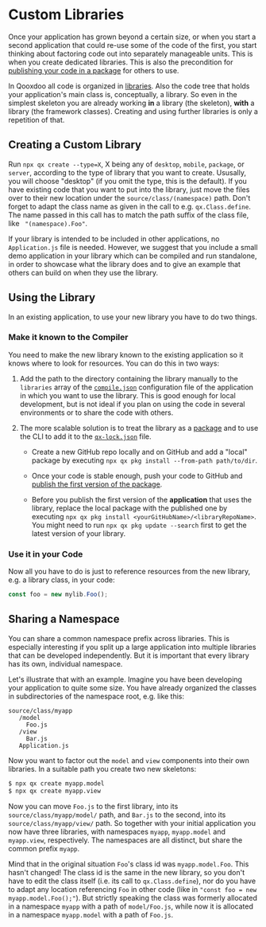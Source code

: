 # Custom Libraries

Once your application has grown beyond a certain size, or when you
start a second application that could re-use some of the code of the
first, you start thinking about factoring code out into separately
manageable units. This is when you create dedicated libraries. This is
also the precondition for [publishing your code in a package](cli/packages.md#publish-new-versions-of-packages)
for others to use.

In Qooxdoo all code is organized in [libraries](code_organisation.md). 
Also the code tree that holds your application's main class
is, conceptually, a library. So even in the simplest skeleton you are
already working **in** a library (the skeleton), **with** a library (the
framework classes). Creating and using further libraries is only a
repetition of that.

## Creating a Custom Library

Run `npx qx create --type=X`, X being any of `desktop`, `mobile`, `package`, 
or `server`, according to the type of library that you want
to create. Ususally, you will choose "desktop" (if you omit the type,
this is the default). If you have existing code that you want to put
into the library, just move the files over to their new location under
the `source/class/(namespace)` path. Don't forget to adapt the class
name as given in the call to e.g. `qx.Class.define`. The name passed
in this call has to match the path suffix of the class file, like `
"(namespace).Foo"`.

If your library is intended to be included in other applications, no 
`Application.js` file is needed. However, we suggest that you include a
small demo application in your library which can be compiled and run
standalone, in order to showcase what the library does and to give an
example that others can build on when they use the library. 

## Using the Library

In an existing application, to use your new library you have to do two
things.

### Make it known to the Compiler

You need to make the new library known to the existing application so
it knows where to look for resources. You can do this in two ways:

1) Add the path to the directory containing the library manually to
the `libraries` array of the [`compile.json`](compiler/configuration/compile.md)
configuration file of the application in which you want to use
the library. This is good enough for local development, but is not
ideal if you plan on using the code in several environments or to
share the code with others.

2) The more scalable solution is to treat the library as a [package](cli/packages.md)
   and to use the CLI to add it to the [`qx-lock.json`](cli/packages.md#lockfile-qx-lockjson)
   file. 

    -   Create a new GitHub repo locally and on GitHub and add a "local"
        package by executing `npx qx pkg install --from-path path/to/dir`. 
    
    -   Once your code is stable enough, push your code to GitHub and 
        [publish the first version of the package](cli/packages.md#publish-new-versions-of-packages).
 
    -   Before you publish the first version of the **application** that uses
        the library, replace the local package with the published one by
        executing `npx qx pkg install <yourGitHubName>/<libraryRepoName>`. You
        might need to run `npx qx pkg update --search` first to get the latest
        version of your library.   

### Use it in your Code

Now all you have to do is just to reference resources from the new
library, e.g. a library class, in your code:

```javascript
const foo = new mylib.Foo();
```

## Sharing a Namespace

You can share a common namespace prefix across libraries. This is
especially interesting if you split up a large application into
multiple libraries that can be developed independently. But it is
important that every library has its own, individual namespace.

Let's illustrate that with an example. Imagine you have been
developing your application to quite some size. You have already
organized the classes in subdirectories of the namespace root, e.g.
like this:

```text
source/class/myapp
   /model
     Foo.js
   /view
     Bar.js
   Application.js
```

Now you want to factor out the `model` and `view` components into
their own libraries. In a suitable path you create two new skeletons:

```bash
$ npx qx create myapp.model
$ npx qx create myapp.view
```

Now you can move `Foo.js` to the first library, into its 
`source/class/myapp/model/` path, and `Bar.js` to the second, into its 
`source/class/myapp/view/` path. So together with your initial
application you now have three libraries, with namespaces `myapp`, 
`myapp.model` and `myapp.view`, respectively. The namespaces are all
distinct, but share the common prefix `myapp`.

Mind that in the original situation `Foo`'s class id was `myapp.model.Foo`.
This hasn't changed! The class id is the same in the new library, so you
don't have to edit the class itself (i.e. its call to `qx.Class.define`), nor
do you have to adapt any location referencing `Foo` in other code (like in
`"const foo = new myapp.model.Foo();"`). But strictly speaking the class was
formerly allocated in a namespace `myapp` with a path of `model/Foo.js`, while
now it is allocated in a namespace `myapp.model` with a path of `Foo.js`.
